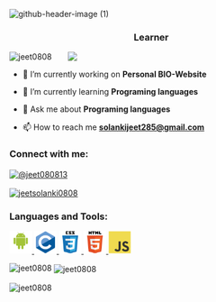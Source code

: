 ![github-header-image (1)](https://github.com/Jeet0808/Jeet0808/assets/173064625/4c39eddc-9b6c-4bfc-b491-24542606a200)
<h3 align="center">Learner</h3>
<img align="right" width="400" src="https://camo.githubusercontent.com/c069a1e678dad7e96c512633dbea845302c373df7fb83726a7fd125fb1588df1/68747470733a2f2f696d616765732e73717561726573706163652d63646e2e636f6d2f636f6e74656e742f76312f3537363966633430316236333162616231616464623261622f313534313538303631313632342d5445363451474b524a4738535741495553374e532f636f64696e672d667265616b2e676966"
<p align="left"> <img src="https://komarev.com/ghpvc/?username=jeet0808&label=Profile%20views&color=0e75b6&style=flat" alt="jeet0808" /> </p>

- 🔭 I’m currently working on **Personal BIO-Website**

- 🌱 I’m currently learning **Programing languages**

- 💬 Ask me about **Programing languages**

- 📫 How to reach me **solankijeet285@gmail.com**

<h3 align="left">Connect with me:</h3>
<p align="left">
<a href="https://twitter.com/@jeet080813" target="blank"><img align="center" src="https://raw.githubusercontent.com/rahuldkjain/github-profile-readme-generator/master/src/images/icons/Social/twitter.svg" alt="@jeet080813" height="30" width="40" /></a>

<a href="https://instagram.com/jeetsolanki0808" target="blank"><img align="center" src="https://raw.githubusercontent.com/rahuldkjain/github-profile-readme-generator/master/src/images/icons/Social/instagram.svg" alt="jeetsolanki0808" height="30" width="40" /></a>
</p>

<h3 align="left">Languages and Tools:</h3>
<p align="left"> <a href="https://developer.android.com" target="_blank" rel="noreferrer"> <img src="https://raw.githubusercontent.com/devicons/devicon/master/icons/android/android-original-wordmark.svg" alt="android" width="40" height="40"/> </a> <a href="https://www.cprogramming.com/" target="_blank" rel="noreferrer"> <img src="https://raw.githubusercontent.com/devicons/devicon/master/icons/c/c-original.svg" alt="c" width="40" height="40"/> </a> <a href="https://www.w3schools.com/css/" target="_blank" rel="noreferrer"> <img src="https://raw.githubusercontent.com/devicons/devicon/master/icons/css3/css3-original-wordmark.svg" alt="css3" width="40" height="40"/> </a> <a href="https://www.w3.org/html/" target="_blank" rel="noreferrer"> <img src="https://raw.githubusercontent.com/devicons/devicon/master/icons/html5/html5-original-wordmark.svg" alt="html5" width="40" height="40"/> </a> <a href="https://developer.mozilla.org/en-US/docs/Web/JavaScript" target="_blank" rel="noreferrer"> <img src="https://raw.githubusercontent.com/devicons/devicon/master/icons/javascript/javascript-original.svg" alt="javascript" width="40" height="40"/> </a> </p>

<p><img align="left" src="https://github-readme-stats.vercel.app/api/top-langs?username=jeet0808&show_icons=true&locale=en&layout=compact" alt="jeet0808" /></p>

<p>&nbsp;<img align="center" src="https://github-readme-stats.vercel.app/api?username=jeet0808&show_icons=true&locale=en" alt="jeet0808" /></p>

<p><img align="center" src="https://github-readme-streak-stats.herokuapp.com/?user=jeet0808&" alt="jeet0808" /></p>


